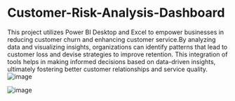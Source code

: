 # Customer-Risk-Analysis-Dashboard
This project utilizes Power BI Desktop and Excel to empower businesses in reducing customer churn and enhancing customer service.By analyzing data and visualizing insights, organizations can identify patterns that lead to customer loss and devise strategies to improve retention. This integration of tools helps in making informed decisions based on data-driven insights, ultimately fostering better customer relationships and service quality.
![image](https://github.com/user-attachments/assets/57b1b268-223f-4e01-aa0a-1c68a0fa87a1)

![image](https://github.com/user-attachments/assets/0a0714bc-421d-4877-b7f1-954543ee2bd8)
